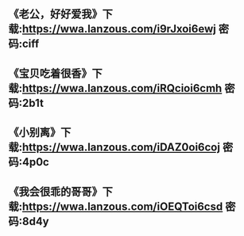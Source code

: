 
##  《老公，好好爱我》下载:https://wwa.lanzous.com/i9rJxoi6ewj 密码:ciff

## 《宝贝吃着很香》下载:https://wwa.lanzous.com/iRQcioi6cmh 密码:2b1t


## 《小别离》下载:https://wwa.lanzous.com/iDAZ0oi6coj 密码:4p0c


## 《我会很乖的哥哥》下载:https://wwa.lanzous.com/iOEQToi6csd 密码:8d4y
